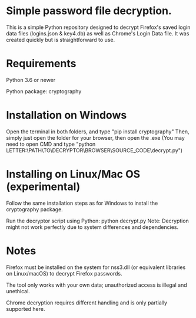 # Simple password file decryption.
This is a simple Python repository designed to decrypt Firefox's saved login data files (logins.json & key4.db) as well as Chrome's Login Data file.
It was created quickly but is straightforward to use.

# Requirements

Python 3.6 or newer

Python package: cryptography

# Installation on Windows
Open the terminal in both folders, and type "pip install cryptography"
Then, simply just open the folder for your browser, then open the .exe
(You may need to open CMD and type "python LETTER:\PATH\TO\DECRYPTOR\BROWSER\SOURCE_CODE\decrypt.py")

# Installing on Linux/Mac OS (experimental)

Follow the same installation steps as for Windows to install the cryptography package.

Run the decryptor script using Python:
python decrypt.py
Note: Decryption might not work perfectly due to system differences and dependencies.

# Notes

Firefox must be installed on the system for nss3.dll (or equivalent libraries on Linux/macOS) to decrypt Firefox passwords.

The tool only works with your own data; unauthorized access is illegal and unethical.

Chrome decryption requires different handling and is only partially supported here.
